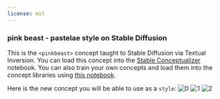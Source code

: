 ```yaml
---
license: mit
---
```

### pink beast - pastelae style  on Stable Diffusion
This is the `<pinkbeast>` concept taught to Stable Diffusion via Textual Inversion. You can load this concept into the [Stable Conceptualizer](https://colab.research.google.com/github/huggingface/notebooks/blob/main/diffusers/stable_conceptualizer_inference.ipynb) notebook. You can also train your own concepts and load them into the concept libraries using [this notebook](https://colab.research.google.com/github/huggingface/notebooks/blob/main/diffusers/sd_textual_inversion_training.ipynb).

Here is the new concept you will be able to use as a `style`:
![<pinkbeast> 0](https://huggingface.co/sd-concepts-library/pink-beast-pastelae-style/resolve/main/concept_images/0.jpeg)
![<pinkbeast> 1](https://huggingface.co/sd-concepts-library/pink-beast-pastelae-style/resolve/main/concept_images/2.jpeg)
![<pinkbeast> 2](https://huggingface.co/sd-concepts-library/pink-beast-pastelae-style/resolve/main/concept_images/1.jpeg)

